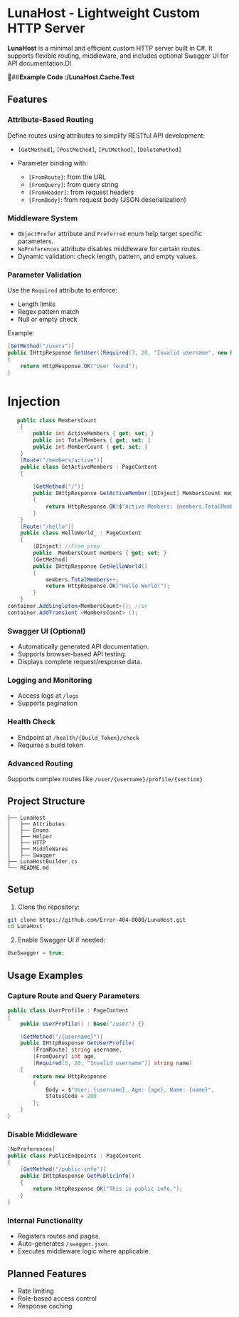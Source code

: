 # LunaHost - Lightweight Custom HTTP Server

**LunaHost** is a minimal and efficient custom HTTP server built in C#. It supports flexible routing, middleware, and includes optional Swagger UI for API documentation.DI


🐸##**Example Code :/LunaHost.Cache.Test**
## Features

### Attribute-Based Routing

Define routes using attributes to simplify RESTful API development:

* `[GetMethod]`, `[PostMethod]`, `[PutMethod]`, `[DeleteMethod]`
* Parameter binding with:

  * `[FromRoute]`: from the URL
  * `[FromQuery]`: from query string
  * `[FromHeader]`: from request headers
  * `[FromBody]`: from request body (JSON deserialization)

### Middleware System

* `ObjectPrefer` attribute and `Preferred` enum help target specific parameters.
* `NoPreferences` attribute disables middleware for certain routes.
* Dynamic validation: check length, pattern, and empty values.

### Parameter Validation

Use the `Required` attribute to enforce:

* Length limits
* Regex pattern match
* Null or empty check

Example:

```csharp
[GetMethod("/users")]
public IHttpResponse GetUser([Required(3, 20, "Invalid username", new Regex("^[a-zA-Z]+$"))] string username)
{
    return HttpResponse.OK("User found");
}
```
# Injection
```csharp
   public class MembersCount
    {
        public int ActiveMembers { get; set; }
        public int TotalMembers { get; set; }
        public int MemberCount { get; set; }
    }
    [Route("/members/active")]
    public class GetActiveMembers : PageContent
    {
      
        [GetMethod("/")]
        public IHttpResponse GetActiveMember([DInject] MembersCount members) //to par
        {
            return HttpResponse.OK($"Active Members: {members.TotalMembers}");
        }
    }
    [Route("/hello")]
    public class HelloWorld_ : PageContent
    {
        [DInject] //From prop
        public  MembersCount members { get; set; }
        [GetMethod]
        public IHttpResponse GetHelloWorld()
        {
            members.TotalMembers++;
            return HttpResponse.OK("Hello World!");
        }
    }
container.AddSingleton<MembersCount>(); //or
container.AddTransient <MembersCount> ();
```

### Swagger UI (Optional)

* Automatically generated API documentation.
* Supports browser-based API testing.
* Displays complete request/response data.

### Logging and Monitoring

* Access logs at `/logs`
* Supports pagination

### Health Check

* Endpoint at `/health/{Build_Token}/check`
* Requires a build token

### Advanced Routing

Supports complex routes like `/user/{username}/profile/{section}`

## Project Structure

```
├── LunaHost
│   ├── Attributes
│   ├── Enums
│   ├── Helper
│   ├── HTTP
│   ├── MiddleWares
│   ├── Swagger
├── LunaHostBuilder.cs
└── README.md
```

## Setup

1. Clone the repository:

```bash
git clone https://github.com/Error-404-0000/LunaHost.git
cd LunaHost
```

2. Enable Swagger UI if needed:

```csharp
UseSwagger = true;
```

## Usage Examples

### Capture Route and Query Parameters

```csharp
public class UserProfile : PageContent
{
    public UserProfile() : base("/user") {}

    [GetMethod("/{username}")]
    public IHttpResponse GetUserProfile(
        [FromRoute] string username,
        [FromQuery] int age,
        [Required(5, 20, "Invalid username")] string name)
    {
        return new HttpResponse
        {
            Body = $"User: {username}, Age: {age}, Name: {name}",
            StatusCode = 200
        };
    }
}
```

### Disable Middleware

```csharp
[NoPreferences]
public class PublicEndpoints : PageContent
{
    [GetMethod("/public-info")]
    public IHttpResponse GetPublicInfo()
    {
        return HttpResponse.OK("This is public info.");
    }
}
```

### Internal Functionality

* Registers routes and pages.
* Auto-generates `/swagger.json`.
* Executes middleware logic where applicable.

## Planned Features

* Rate limiting
* Role-based access control
* Response caching

